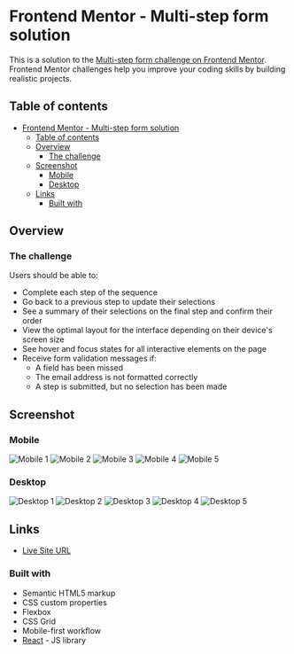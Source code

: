 # Frontend Mentor - Multi-step form solution

This is a solution to the [Multi-step form challenge on Frontend Mentor](https://www.frontendmentor.io/challenges/multistep-form-YVAnSdqQBJ). Frontend Mentor challenges help you improve your coding skills by building realistic projects.

## Table of contents

- [Frontend Mentor - Multi-step form solution](#frontend-mentor---multi-step-form-solution)
  - [Table of contents](#table-of-contents)
  - [Overview](#overview)
    - [The challenge](#the-challenge)
  - [Screenshot](#screenshot)
    - [Mobile](#mobile)
    - [Desktop](#desktop)
  - [Links](#links)
    - [Built with](#built-with)

## Overview

### The challenge

Users should be able to:

- Complete each step of the sequence
- Go back to a previous step to update their selections
- See a summary of their selections on the final step and confirm their order
- View the optimal layout for the interface depending on their device's screen size
- See hover and focus states for all interactive elements on the page
- Receive form validation messages if:
  - A field has been missed
  - The email address is not formatted correctly
  - A step is submitted, but no selection has been made

## Screenshot

### Mobile

![Mobile 1](./mobile-preview-1.png)
![Mobile 2](./mobile-preview-2.png)
![Mobile 3](./mobile-preview-3.png)
![Mobile 4](./mobile-preview-4.png)
![Mobile 5](./mobile-preview-5.png)

### Desktop

![Desktop 1](./desktop-preview-1.png)
![Desktop 2](./desktop-preview-2.png)
![Desktop 3](./desktop-preview-3.png)
![Desktop 4](./desktop-preview-4.png)
![Desktop 5](./desktop-preview-5.png)

## Links

- [Live Site URL](https://react-multi-step-form-fem.netlify.app/)

### Built with

- Semantic HTML5 markup
- CSS custom properties
- Flexbox
- CSS Grid
- Mobile-first workflow
- [React](https://reactjs.org/) - JS library
